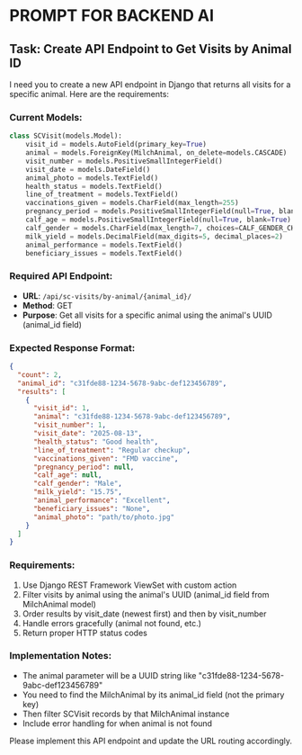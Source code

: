# PROMPT FOR BACKEND AI

## Task: Create API Endpoint to Get Visits by Animal ID

I need you to create a new API endpoint in Django that returns all visits for a specific animal. Here are the requirements:

### Current Models:
```python
class SCVisit(models.Model):
    visit_id = models.AutoField(primary_key=True)
    animal = models.ForeignKey(MilchAnimal, on_delete=models.CASCADE)
    visit_number = models.PositiveSmallIntegerField()
    visit_date = models.DateField()
    animal_photo = models.TextField()
    health_status = models.TextField()
    line_of_treatment = models.TextField()
    vaccinations_given = models.CharField(max_length=255)
    pregnancy_period = models.PositiveSmallIntegerField(null=True, blank=True)
    calf_age = models.PositiveSmallIntegerField(null=True, blank=True)
    calf_gender = models.CharField(max_length=7, choices=CALF_GENDER_CHOICES)
    milk_yield = models.DecimalField(max_digits=5, decimal_places=2)
    animal_performance = models.TextField()
    beneficiary_issues = models.TextField()
```

### Required API Endpoint:
- **URL**: `/api/sc-visits/by-animal/{animal_id}/`
- **Method**: GET
- **Purpose**: Get all visits for a specific animal using the animal's UUID (animal_id field)

### Expected Response Format:
```json
{
  "count": 2,
  "animal_id": "c31fde88-1234-5678-9abc-def123456789",
  "results": [
    {
      "visit_id": 1,
      "animal": "c31fde88-1234-5678-9abc-def123456789",
      "visit_number": 1,
      "visit_date": "2025-08-13",
      "health_status": "Good health",
      "line_of_treatment": "Regular checkup",
      "vaccinations_given": "FMD vaccine",
      "pregnancy_period": null,
      "calf_age": null,
      "calf_gender": "Male",
      "milk_yield": "15.75",
      "animal_performance": "Excellent",
      "beneficiary_issues": "None",
      "animal_photo": "path/to/photo.jpg"
    }
  ]
}
```

### Requirements:
1. Use Django REST Framework ViewSet with custom action
2. Filter visits by animal using the animal's UUID (animal_id field from MilchAnimal model)
3. Order results by visit_date (newest first) and then by visit_number
4. Handle errors gracefully (animal not found, etc.)
5. Return proper HTTP status codes

### Implementation Notes:
- The animal parameter will be a UUID string like "c31fde88-1234-5678-9abc-def123456789"
- You need to find the MilchAnimal by its animal_id field (not the primary key)
- Then filter SCVisit records by that MilchAnimal instance
- Include error handling for when animal is not found

Please implement this API endpoint and update the URL routing accordingly.